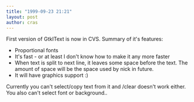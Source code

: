 ```yaml
---
title: "1999-09-23 21:21"
layout: post
author: cras
---
```

First version of GtkIText is now in CVS. Summary of it's features:

  - Proportional fonts
  - It's fast - or at least I don't know how to make it any more faster
  - When text is split to next line, it leaves some space before the
    text. The amount of space will be the space used by nick in future.
  - It will have graphics support :)

Currently you can't select/copy text from it and /clear doesn't work
either. You also can't select font or background..

